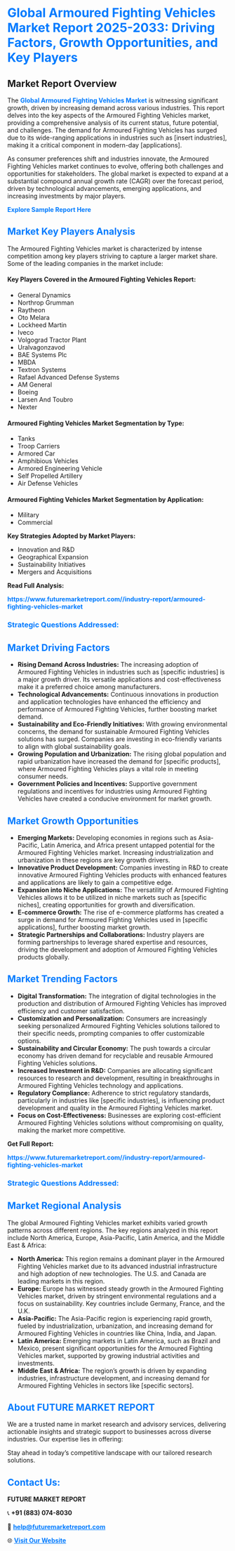 <h1 style="color: #007BFF;">Global Armoured Fighting Vehicles Market Report 2025-2033: Driving Factors, Growth Opportunities, and Key Players</h1>

<section id="overview">
<h2>Market Report Overview</h2>
<p>The <a href="https://www.futuremarketreport.com//industry-report/armoured-fighting-vehicles-market" style="color: #007BFF; text-decoration: none;"><strong>Global Armoured Fighting Vehicles Market</strong></a> is witnessing significant growth, driven by increasing demand across various industries. This report delves into the key aspects of the Armoured Fighting Vehicles market, providing a comprehensive analysis of its current status, future potential, and challenges. The demand for Armoured Fighting Vehicles has surged due to its wide-ranging applications in industries such as [insert industries], making it a critical component in modern-day [applications].</p>
<p>As consumer preferences shift and industries innovate, the Armoured Fighting Vehicles market continues to evolve, offering both challenges and opportunities for stakeholders. The global market is expected to expand at a substantial compound annual growth rate (CAGR) over the forecast period, driven by technological advancements, emerging applications, and increasing investments by major players.</p>
</section>

<section id="overview">
<p><a href="https://www.futuremarketreport.com//request-sample/reportId=90502" style="color: #007BFF; text-decoration: none;"><strong>Explore Sample Report Here</strong></a></p>
</section>

<section id="key-players">
<h2 style="color: #007BFF;">Market Key Players Analysis</h2>
<p>The Armoured Fighting Vehicles market is characterized by intense competition among key players striving to capture a larger market share. Some of the leading companies in the market include:</p>
<h4>Key Players Covered in the Armoured Fighting Vehicles Report:</h4>
<ul><li>General Dynamics</li><li>Northrop Grumman</li><li>Raytheon</li><li>Oto Melara</li><li>Lockheed Martin</li><li>Iveco</li><li>Volgograd Tractor Plant</li><li>Uralvagonzavod</li><li>BAE Systems Plc</li><li>MBDA</li><li>Textron Systems</li><li>Rafael Advanced Defense Systems</li><li>AM General</li><li>Boeing</li><li>Larsen And Toubro</li><li>Nexter</li></ul>
<h4>Armoured Fighting Vehicles Market Segmentation by Type:</h4>
<ul><li>Tanks</li><li>Troop Carriers</li><li>Armored Car</li><li>Amphibious Vehicles</li><li>Armored Engineering Vehicle</li><li>Self Propelled Artillery</li><li>Air Defense Vehicles</li></ul>

<h4>Armoured Fighting Vehicles Market Segmentation by Application:</h4>
<ul><li>Military</li><li>Commercial</li></ul>
<p><strong>Key Strategies Adopted by Market Players:</strong></p>
<ul>
<li>Innovation and R&D</li>
<li>Geographical Expansion</li>
<li>Sustainability Initiatives</li>
<li>Mergers and Acquisitions</li>
</ul>
</section>

<section>
<p><strong>Read Full Analysis: </strong></p><a href="https://www.futuremarketreport.com//industry-report/armoured-fighting-vehicles-market" style="color: #007BFF; text-decoration: none;"><strong>https://www.futuremarketreport.com//industry-report/armoured-fighting-vehicles-market</strong></a>
<h3 style="color: #007BFF;">Strategic Questions Addressed:</h3>
</section>

<section id="driving-factors">
<h2 style="color: #007BFF;">Market Driving Factors</h2>
<ul>
<li><strong>Rising Demand Across Industries:</strong> The increasing adoption of Armoured Fighting Vehicles in industries such as [specific industries] is a major growth driver. Its versatile applications and cost-effectiveness make it a preferred choice among manufacturers.</li>
<li><strong>Technological Advancements:</strong> Continuous innovations in production and application technologies have enhanced the efficiency and performance of Armoured Fighting Vehicles, further boosting market demand.</li>
<li><strong>Sustainability and Eco-Friendly Initiatives:</strong> With growing environmental concerns, the demand for sustainable Armoured Fighting Vehicles solutions has surged. Companies are investing in eco-friendly variants to align with global sustainability goals.</li>
<li><strong>Growing Population and Urbanization:</strong> The rising global population and rapid urbanization have increased the demand for [specific products], where Armoured Fighting Vehicles plays a vital role in meeting consumer needs.</li>
<li><strong>Government Policies and Incentives:</strong> Supportive government regulations and incentives for industries using Armoured Fighting Vehicles have created a conducive environment for market growth.</li>
</ul>
</section>

<section id="growth-opportunities">
<h2 style="color: #007BFF;">Market Growth Opportunities</h2>
<ul>
<li><strong>Emerging Markets:</strong> Developing economies in regions such as Asia-Pacific, Latin America, and Africa present untapped potential for the Armoured Fighting Vehicles market. Increasing industrialization and urbanization in these regions are key growth drivers.</li>
<li><strong>Innovative Product Development:</strong> Companies investing in R&D to create innovative Armoured Fighting Vehicles products with enhanced features and applications are likely to gain a competitive edge.</li>
<li><strong>Expansion into Niche Applications:</strong> The versatility of Armoured Fighting Vehicles allows it to be utilized in niche markets such as [specific niches], creating opportunities for growth and diversification.</li>
<li><strong>E-commerce Growth:</strong> The rise of e-commerce platforms has created a surge in demand for Armoured Fighting Vehicles used in [specific applications], further boosting market growth.</li>
<li><strong>Strategic Partnerships and Collaborations:</strong> Industry players are forming partnerships to leverage shared expertise and resources, driving the development and adoption of Armoured Fighting Vehicles products globally.</li>
</ul>
</section>

<section id="trending-factors">
<h2 style="color: #007BFF;">Market Trending Factors</h2>
<ul>
<li><strong>Digital Transformation:</strong> The integration of digital technologies in the production and distribution of Armoured Fighting Vehicles has improved efficiency and customer satisfaction.</li>
<li><strong>Customization and Personalization:</strong> Consumers are increasingly seeking personalized Armoured Fighting Vehicles solutions tailored to their specific needs, prompting companies to offer customizable options.</li>
<li><strong>Sustainability and Circular Economy:</strong> The push towards a circular economy has driven demand for recyclable and reusable Armoured Fighting Vehicles solutions.</li>
<li><strong>Increased Investment in R&D:</strong> Companies are allocating significant resources to research and development, resulting in breakthroughs in Armoured Fighting Vehicles technology and applications.</li>
<li><strong>Regulatory Compliance:</strong> Adherence to strict regulatory standards, particularly in industries like [specific industries], is influencing product development and quality in the Armoured Fighting Vehicles market.</li>
<li><strong>Focus on Cost-Effectiveness:</strong> Businesses are exploring cost-efficient Armoured Fighting Vehicles solutions without compromising on quality, making the market more competitive.</li>
</ul>
</section>

<section>
<p><strong>Get Full Report: </strong></p><a href="https://www.futuremarketreport.com//industry-report/armoured-fighting-vehicles-market" style="color: #007BFF; text-decoration: none;"><strong>https://www.futuremarketreport.com//industry-report/armoured-fighting-vehicles-market</strong></a>
<h3 style="color: #007BFF;">Strategic Questions Addressed:</h3>
</section>


<section id="regional-analysis">
<h2 style="color: #007BFF;">Market Regional Analysis</h2>
<p>The global Armoured Fighting Vehicles market exhibits varied growth patterns across different regions. The key regions analyzed in this report include North America, Europe, Asia-Pacific, Latin America, and the Middle East & Africa:</p>
<ul>
<li><strong>North America:</strong> This region remains a dominant player in the Armoured Fighting Vehicles market due to its advanced industrial infrastructure and high adoption of new technologies. The U.S. and Canada are leading markets in this region.</li>
<li><strong>Europe:</strong> Europe has witnessed steady growth in the Armoured Fighting Vehicles market, driven by stringent environmental regulations and a focus on sustainability. Key countries include Germany, France, and the U.K.</li>
<li><strong>Asia-Pacific:</strong> The Asia-Pacific region is experiencing rapid growth, fueled by industrialization, urbanization, and increasing demand for Armoured Fighting Vehicles in countries like China, India, and Japan.</li>
<li><strong>Latin America:</strong> Emerging markets in Latin America, such as Brazil and Mexico, present significant opportunities for the Armoured Fighting Vehicles market, supported by growing industrial activities and investments.</li>
<li><strong>Middle East & Africa:</strong> The region’s growth is driven by expanding industries, infrastructure development, and increasing demand for Armoured Fighting Vehicles in sectors like [specific sectors].</li>
</ul>
</section>

<footer>
<h2 style="color: #007BFF;">About FUTURE MARKET REPORT</h2>
<p>We are a trusted name in market research and advisory services, delivering actionable insights and strategic support to businesses across diverse industries. Our expertise lies in offering:</p>

<p>Stay ahead in today’s competitive landscape with our tailored research solutions.</p>

<h2 style="color: #007BFF;">Contact Us:</h2>
<p><strong>FUTURE MARKET REPORT</strong></p>
<p>📞 <strong>+91 (883) 074-8030</strong></p>
<p>📧 <strong><a href="mailto:help@futuremarketreport.com" style="color: #007BFF;">help@futuremarketreport.com</a></strong></p>
<p>🌐 <strong><a href="https://www.futuremarketreport.com/" style="color: #007BFF;">Visit Our Website</a></strong></p>
</footer>